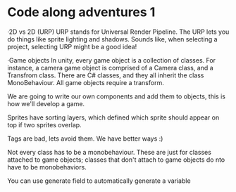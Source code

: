 # Code along adventures 1

·2D vs 2D (URP)
URP stands for Universal Render Pipeline. The URP lets you do things like sprite lighting and shadows. Sounds like, when selecting a project, selecting URP might be a good idea!

·Game objects
In unity, every game object is a collection of classes. For instance, a camera game object is comprised of a Camera class, and a Transfrom class. There are C# classes, and they all inherit the class MonoBehaviour. All game objects require a transform.

We are going to write our own components and add them to objects, this is how we'll develop a game.

Sprites have sorting layers, which defined which sprite should appear on top if two sprites overlap.

Tags are bad, lets avoid them. We have better ways :)

Not every class has to be a monobehaviour. These are just for classes attached to game objects; classes that don't attach to game objects do nto have to be monobehaviors.

You can use generate field to automatically generate a variable
